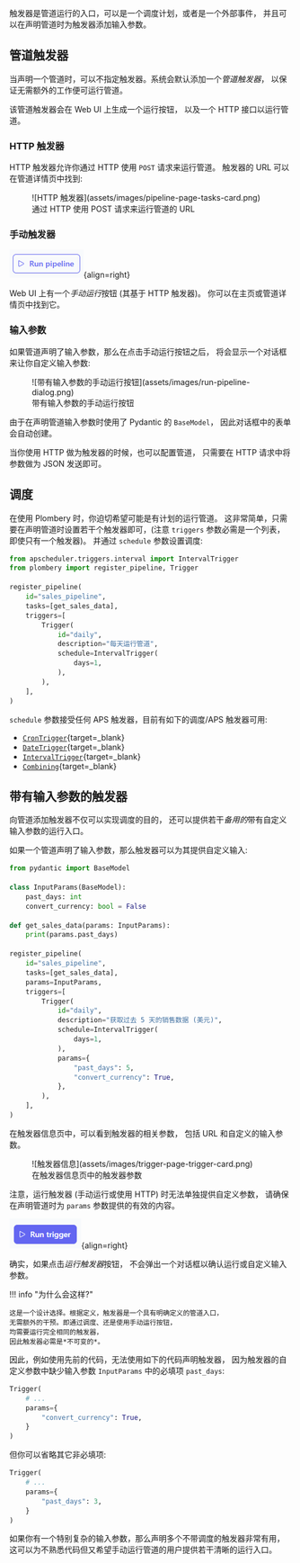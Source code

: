 触发器是管道运行的入口，可以是一个调度计划，或者是一个外部事件，
并且可以在声明管道时为触发器添加输入参数。

## 管道触发器

当声明一个管道时，可以不指定触发器。系统会默认添加一个*管道触发器*，
以保证无需额外的工作便可运行管道。

该管道触发器会在 Web UI 上生成一个运行按钮，
以及一个 HTTP 接口以运行管道。

### HTTP 触发器

HTTP 触发器允许你通过 HTTP 使用 `POST` 请求来运行管道。
触发器的 URL 可以在管道详情页中找到:

<figure markdown>
  ![HTTP 触发器](assets/images/pipeline-page-tasks-card.png)
  <figcaption>通过 HTTP 使用 POST 请求来运行管道的 URL</figcaption>
</figure>

### 手动触发器

![手动运行按钮](assets/images/run-pipeline-button.png){align=right}

Web UI 上有一个*手动运行*按钮 (其基于 HTTP 触发器)。
你可以在主页或管道详情页中找到它。

### 输入参数

如果管道声明了输入参数，那么在点击手动运行按钮之后，
将会显示一个对话框来让你自定义输入参数:

<figure markdown>
  ![带有输入参数的手动运行按钮](assets/images/run-pipeline-dialog.png)
  <figcaption>带有输入参数的手动运行按钮</figcaption>
</figure>

由于在声明管道输入参数时使用了 Pydantic 的 `BaseModel`，
因此对话框中的表单会自动创建。

当你使用 HTTP 做为触发器的时候，也可以配置管道，
只需要在 HTTP 请求中将参数做为 JSON 发送即可。


## 调度

在使用 Plombery 时，你迫切希望可能是有计划的运行管道。
这非常简单，只需要在声明管道时设置若干个触发器即可，(注意 `triggers` 参数必需是一个列表，即使只有一个触发器)。
并通过 `schedule` 参数设置调度:

```py hl_lines="1 7-15"
from apscheduler.triggers.interval import IntervalTrigger
from plombery import register_pipeline, Trigger

register_pipeline(
    id="sales_pipeline",
    tasks=[get_sales_data],
    triggers=[
        Trigger(
            id="daily",
            description="每天运行管道",
            schedule=IntervalTrigger(
                days=1,
            ),
        ),
    ],
)
```

`schedule` 参数接受任何 APS 触发器，目前有如下的调度/APS 触发器可用:

* [`CronTrigger`](https://apscheduler.readthedocs.io/en/3.x/modules/triggers/cron.html#module-apscheduler.triggers.cron){target=_blank}
* [`DateTrigger`](https://apscheduler.readthedocs.io/en/3.x/modules/triggers/date.html#module-apscheduler.triggers.date){target=_blank}
* [`IntervalTrigger`](https://apscheduler.readthedocs.io/en/3.x/modules/triggers/interval.html#module-apscheduler.triggers.interval){target=_blank}
* [`Combining`](https://apscheduler.readthedocs.io/en/3.x/modules/triggers/combining.html#module-apscheduler.triggers.combining){target=_blank}

## 带有输入参数的触发器

向管道添加触发器不仅可以实现调度的目的，
还可以提供若干*备用的*带有自定义输入参数的运行入口。

如果一个管道声明了输入参数，那么触发器可以为其提供自定义输入:

```py hl_lines="3-5 13 21-24"
from pydantic import BaseModel

class InputParams(BaseModel):
    past_days: int
    convert_currency: bool = False

def get_sales_data(params: InputParams):
    print(params.past_days)

register_pipeline(
    id="sales_pipeline",
    tasks=[get_sales_data],
    params=InputParams,
    triggers=[
        Trigger(
            id="daily",
            description="获取过去 5 天的销售数据 (美元)",
            schedule=IntervalTrigger(
                days=1,
            ),
            params={
                "past_days": 5,
                "convert_currency": True,
            },
        ),
    ],
)
```

在触发器信息页中，可以看到触发器的相关参数，
包括 URL 和自定义的输入参数。

<figure markdown>
  ![触发器信息](assets/images/trigger-page-trigger-card.png)
  <figcaption>在触发器信息页中的触发器参数</figcaption>
</figure>


注意，运行触发器 (手动运行或使用 HTTP) 时无法单独提供自定义参数，
请确保在声明管道时为 `params` 参数提供的有效的内容。

![手动运行触发器](assets/images/run-trigger-button.png){align=right}

确实，如果点击*运行触发器*按钮，
不会弹出一个对话框以确认运行或自定义输入参数。


!!! info "为什么会这样?"

    这是一个设计选择。根据定义，触发器是一个具有明确定义的管道入口，
    无需额外的干预。即通过调度、还是使用手动运行按钮，
    均需要运行完全相同的触发器，
    因此触发器必需是*不可变的*。

因此，例如使用先前的代码，无法使用如下的代码声明触发器，
因为触发器的自定义参数中缺少输入参数 `InputParams` 中的必填项 `past_days`:

```py
Trigger(
    # ...
    params={
        "convert_currency": True,
    }
)
```

但你可以省略其它非必填项:

```py
Trigger(
    # ...
    params={
        "past_days": 3,
    }
)
```

如果你有一个特别复杂的输入参数，那么声明多个不带调度的触发器非常有用，
这可以为不熟悉代码但又希望手动运行管道的用户提供若干清晰的运行入口。
